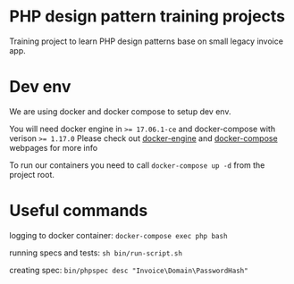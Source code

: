 PHP design pattern training projects
====================================

Training project to learn PHP design patterns base on small legacy invoice app.

Dev env
===========

We are using docker and docker compose to setup dev env.

You will need docker engine in  `>= 17.06.1-ce` and docker-compose with verison `>= 1.17.0`
Please check out [docker-engine](https://docs.docker.com/engine/installation/)
and [docker-compose](https://docs.docker.com/compose/install/) webpages for 
more info

To run our containers you need to call `docker-compose up -d` from the project root.

Useful commands
=====
logging to docker container:
`docker-compose exec php bash`

running specs and tests:
`sh bin/run-script.sh`

creating spec:
`bin/phpspec desc "Invoice\Domain\PasswordHash"`